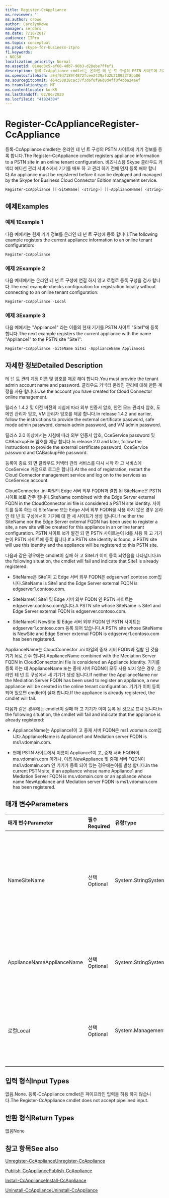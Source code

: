 ```yaml
---
title: Register-CcAppliance
ms.reviewer: ''
ms.author: crowe
author: CarolynRowe
manager: serdars
ms.date: 7/18/2017
audience: ITPro
ms.topic: conceptual
ms.prod: skype-for-business-itpro
f1.keywords:
- NOCSH
localization_priority: Normal
ms.assetid: 01eed3c5-af68-4db7-90b3-d28ebe7ffef1
description: 등록-CcAppliance cmdlet는 온라인 테 넌 트 구성의 PSTN 사이트에 기기 정보를 등록 합니다. 비즈니스용 Skype 클라우드 커넥터 에디션 관리 서비스에서 기기를 배포 하 고 관리 하기 전에 먼저 등록 해야 합니다.
ms.openlocfilehash: a94f9d7189f4872fcee2439afd2b210933f8bb06
ms.sourcegitcommit: e64c50818cac37f3d6f0f96d0d4ff0f4bba24aef
ms.translationtype: MT
ms.contentlocale: ko-KR
ms.lasthandoff: 02/06/2020
ms.locfileid: "41824304"
---
```

# <a name="register-ccappliance"></a><span data-ttu-id="aeb0a-104">Register-CcAppliance</span><span class="sxs-lookup"><span data-stu-id="aeb0a-104">Register-CcAppliance</span></span>
 
<span data-ttu-id="aeb0a-105">등록-CcAppliance cmdlet는 온라인 테 넌 트 구성의 PSTN 사이트에 기기 정보를 등록 합니다.</span><span class="sxs-lookup"><span data-stu-id="aeb0a-105">The Register-CcAppliance cmdlet registers appliance information to a PSTN site in an online tenant configuration.</span></span> <span data-ttu-id="aeb0a-106">비즈니스용 Skype 클라우드 커넥터 에디션 관리 서비스에서 기기를 배포 하 고 관리 하기 전에 먼저 등록 해야 합니다.</span><span class="sxs-lookup"><span data-stu-id="aeb0a-106">An appliance must be registered before it can be deployed and managed by the Skype for Business Cloud Connector Edition management service.</span></span>
  
```powershell
Register-CcAppliance [[-SiteName] <string>] [[-ApplianceName] <string>] [-Local]
```

## <a name="examples"></a><span data-ttu-id="aeb0a-107">예제</span><span class="sxs-lookup"><span data-stu-id="aeb0a-107">Examples</span></span>
<span data-ttu-id="aeb0a-108"><a name="Examples"> </a></span><span class="sxs-lookup"><span data-stu-id="aeb0a-108"><a name="Examples"> </a></span></span>

### <a name="example-1"></a><span data-ttu-id="aeb0a-109">예제 1</span><span class="sxs-lookup"><span data-stu-id="aeb0a-109">Example 1</span></span>

<span data-ttu-id="aeb0a-110">다음 예에서는 현재 기기 정보를 온라인 테 넌 트 구성에 등록 합니다.</span><span class="sxs-lookup"><span data-stu-id="aeb0a-110">The following example registers the current appliance information to an online tenant configuration:</span></span>
  
```powershell
Register-CcAppliance
```

### <a name="example-2"></a><span data-ttu-id="aeb0a-111">예제 2</span><span class="sxs-lookup"><span data-stu-id="aeb0a-111">Example 2</span></span>

<span data-ttu-id="aeb0a-112">다음 예제에서는 온라인 테 넌 트 구성에 연결 하지 않고 로컬로 등록 구성을 검사 합니다.</span><span class="sxs-lookup"><span data-stu-id="aeb0a-112">The next example checks configuration for registration locally without connecting to an online tenant configuration:</span></span>
  
```powershell
Register-CcAppliance -Local
```

### <a name="example-3"></a><span data-ttu-id="aeb0a-113">예제 3</span><span class="sxs-lookup"><span data-stu-id="aeb0a-113">Example 3</span></span>

<span data-ttu-id="aeb0a-114">다음 예에서는 "Appliance1" 라는 이름의 현재 기기를 PSTN 사이트 "Site1"에 등록 합니다.</span><span class="sxs-lookup"><span data-stu-id="aeb0a-114">The next example registers the current appliance with the name "Appliance1" to the PSTN site "Site1":</span></span>
  
```powershell
Register-CcAppliance -SiteName Site1 -ApplianceName Appliance1
```

## <a name="detailed-description"></a><span data-ttu-id="aeb0a-115">자세한 정보</span><span class="sxs-lookup"><span data-stu-id="aeb0a-115">Detailed Description</span></span>
<span data-ttu-id="aeb0a-116"><a name="DetailedDescription"> </a></span><span class="sxs-lookup"><span data-stu-id="aeb0a-116"><a name="DetailedDescription"> </a></span></span>

<span data-ttu-id="aeb0a-117">테 넌 트 관리 계정 이름 및 암호를 제공 해야 합니다.</span><span class="sxs-lookup"><span data-stu-id="aeb0a-117">You must provide the tenant admin account name and password.</span></span> <span data-ttu-id="aeb0a-118">클라우드 커넥터 온라인 관리에 대해 만든 계정을 사용 합니다.</span><span class="sxs-lookup"><span data-stu-id="aeb0a-118">Use the account you have created for Cloud Connector online management.</span></span> 
  
<span data-ttu-id="aeb0a-119">릴리스 1.4.2 및 이전 버전의 지침에 따라 외부 인증서 암호, 안전 모드 관리자 암호, 도메인 관리자 암호, VM 관리자 암호를 제공 합니다.</span><span class="sxs-lookup"><span data-stu-id="aeb0a-119">In release 1.4.2 and earlier, follow the instructions to provide the external certificate password, safe mode admin password, domain admin password, and VM admin password.</span></span> 
  
<span data-ttu-id="aeb0a-120">릴리스 2.0 이상에서는 지침에 따라 외부 인증서 암호, CceService password 및 CABackupFile 암호를 제공 합니다.</span><span class="sxs-lookup"><span data-stu-id="aeb0a-120">In release 2.0 and later, follow the instructions to provide the external certificate password, CceService password and CABackupFile password.</span></span>
  
<span data-ttu-id="aeb0a-121">등록이 종료 되 면 클라우드 커넥터 관리 서비스를 다시 시작 하 고 서비스에 CceService 계정으로 로그온 합니다.</span><span class="sxs-lookup"><span data-stu-id="aeb0a-121">At the end of registration, restart the Cloud Connector management service and log on to the services as CceService account.</span></span>
  
<span data-ttu-id="aeb0a-122">CloudConnector .ini 파일의 Edge 서버 외부 FQDN과 결합 된 SiteName은 PSTN 사이트 id로 간주 됩니다.</span><span class="sxs-lookup"><span data-stu-id="aeb0a-122">SiteName combined with the Edge Server external FQDN in the CloudConnector.ini file is considered a PSTN site identity.</span></span> <span data-ttu-id="aeb0a-123">사이트를 등록 하는 데 SiteName 또는 Edge 서버 외부 FQDN을 사용 하지 않은 경우 온라인 테 넌 트 구성에서이 기기에 대 한 새 사이트가 생성 됩니다.</span><span class="sxs-lookup"><span data-stu-id="aeb0a-123">If neither the SiteName nor the Edge Server external FQDN has been used to register a site, a new site will be created for this appliance in an online tenant configuration.</span></span> <span data-ttu-id="aeb0a-124">PSTN 사이트 id가 발견 되 면 PSTN 사이트는이 id를 사용 하 고 기기는이 PSTN 사이트에 등록 됩니다.</span><span class="sxs-lookup"><span data-stu-id="aeb0a-124">If a PSTN site identity is found, a PSTN site will use this identity and the appliance will be registered to this PSTN site.</span></span> 
  
<span data-ttu-id="aeb0a-125">다음과 같은 경우에는 cmdlet이 실패 하 고 Site1가 이미 등록 되었음을 나타냅니다.</span><span class="sxs-lookup"><span data-stu-id="aeb0a-125">In the following situation, the cmdlet will fail and indicate that Site1 is already registered:</span></span> 
  
- <span data-ttu-id="aeb0a-126">SiteName은 Site1이 고 Edge 서버 외부 FQDN은 edgserver1.contoso.com입니다.</span><span class="sxs-lookup"><span data-stu-id="aeb0a-126">SiteName is Site1 and the Edge Server external FQDN is edgserver1.contoso.com.</span></span> 
    
- <span data-ttu-id="aeb0a-127">SiteName이 Site1 및 Edge 서버 외부 FQDN 인 PSTN 사이트는 edgserver.contoso.com입니다.</span><span class="sxs-lookup"><span data-stu-id="aeb0a-127">A PSTN site whose SiteName is Site1 and Edge Server external FQDN is edgserver.contoso.com.</span></span>
    
- <span data-ttu-id="aeb0a-128">SiteName이 NewSite 및 Edge 서버 외부 FQDN 인 PSTN 사이트는 edgserver1.contoso.com 등록 되어 있습니다.</span><span class="sxs-lookup"><span data-stu-id="aeb0a-128">A PSTN site whose SiteName is NewSite and Edge Server external FQDN is edgserver1.contoso.com has been registered.</span></span> 
    
<span data-ttu-id="aeb0a-129">ApplianceName는 CloudConnector .ini 파일의 중재 서버 FQDN과 결합 된 것을 기기 Id로 간주 합니다.</span><span class="sxs-lookup"><span data-stu-id="aeb0a-129">ApplianceName combined with the Mediation Server FQDN in CloudConnector.ini file is considered an Appliance Identity.</span></span> <span data-ttu-id="aeb0a-130">기기를 등록 하는 데 ApplianceName 또는 중재 서버 FQDN이 모두 사용 되지 않은 경우, 온라인 테 넌 트 구성에서 새 기기가 생성 됩니다.</span><span class="sxs-lookup"><span data-stu-id="aeb0a-130">If neither the ApplianceName nor the Mediation Server FQDN has been used to register an appliance, a new appliance will be created in the online tenant configuration.</span></span> <span data-ttu-id="aeb0a-131">기기가 이미 등록 되어 있으면 cmdlet이 실패 합니다.</span><span class="sxs-lookup"><span data-stu-id="aeb0a-131">If the appliance is already registered, the cmdlet will fail.</span></span>
  
<span data-ttu-id="aeb0a-132">다음과 같은 경우에는 cmdlet이 실패 하 고 기기가 이미 등록 된 것으로 표시 됩니다.</span><span class="sxs-lookup"><span data-stu-id="aeb0a-132">In the following situation, the cmdlet will fail and indicate that the appliance is already registered:</span></span> 
  
- <span data-ttu-id="aeb0a-133">ApplianceName는 Appliance1이 고 중재 서버 FQDN은 ms1.vdomain.com입니다.</span><span class="sxs-lookup"><span data-stu-id="aeb0a-133">ApplianceName is Appliance1 and Mediation server FQDN is ms1.vdomain.com.</span></span>
    
- <span data-ttu-id="aeb0a-134">현재 PSTN 사이트에서 이름이 Appliance1이 고, 중재 서버 FQDN이 ms.vdomain.com 이거나, 이름 NewAppliance 및 중재 서버 FQDN이 ms1.vdomain.com 인 기기가 등록 되어 있는 경우에는이를 발생 합니다.</span><span class="sxs-lookup"><span data-stu-id="aeb0a-134">In the current PSTN site, if an appliance whose name Appliance1 and Mediation Server FQDN is ms.vdomain.com or an appliance whose name NewAppliance and Mediation server FQDN is ms1.vdomain.com has been registered.</span></span>
    
## <a name="parameters"></a><span data-ttu-id="aeb0a-135">매개 변수</span><span class="sxs-lookup"><span data-stu-id="aeb0a-135">Parameters</span></span>
<span data-ttu-id="aeb0a-136"><a name="DetailedDescription"> </a></span><span class="sxs-lookup"><span data-stu-id="aeb0a-136"><a name="DetailedDescription"> </a></span></span>

|<span data-ttu-id="aeb0a-137">**매개 변수**</span><span class="sxs-lookup"><span data-stu-id="aeb0a-137">**Parameter**</span></span>|<span data-ttu-id="aeb0a-138">**필수**</span><span class="sxs-lookup"><span data-stu-id="aeb0a-138">**Required**</span></span>|<span data-ttu-id="aeb0a-139">**유형**</span><span class="sxs-lookup"><span data-stu-id="aeb0a-139">**Type**</span></span>|<span data-ttu-id="aeb0a-140">**설명**</span><span class="sxs-lookup"><span data-stu-id="aeb0a-140">**Description**</span></span>|
|:-----|:-----|:-----|:-----|
|<span data-ttu-id="aeb0a-141">Name</span><span class="sxs-lookup"><span data-stu-id="aeb0a-141">SiteName</span></span>  <br/> |<span data-ttu-id="aeb0a-142">선택</span><span class="sxs-lookup"><span data-stu-id="aeb0a-142">Optional</span></span>  <br/> |<span data-ttu-id="aeb0a-143">System.String</span><span class="sxs-lookup"><span data-stu-id="aeb0a-143">System.String</span></span>  <br/> |<span data-ttu-id="aeb0a-144">기기가 등록 된 PSTN 사이트 이름입니다.</span><span class="sxs-lookup"><span data-stu-id="aeb0a-144">PSTN site name to which the appliance is registered.</span></span> <span data-ttu-id="aeb0a-145">기본값은 CloudConnector .ini 파일의 SiteName 값입니다.</span><span class="sxs-lookup"><span data-stu-id="aeb0a-145">Default value is SiteName value in the CloudConnector.ini file.</span></span>  <br/> |
|<span data-ttu-id="aeb0a-146">ApplianceName</span><span class="sxs-lookup"><span data-stu-id="aeb0a-146">ApplianceName</span></span>  <br/> |<span data-ttu-id="aeb0a-147">선택</span><span class="sxs-lookup"><span data-stu-id="aeb0a-147">Optional</span></span>  <br/> |<span data-ttu-id="aeb0a-148">System.String</span><span class="sxs-lookup"><span data-stu-id="aeb0a-148">System.String</span></span>  <br/> |<span data-ttu-id="aeb0a-149">현재 기기의 이름입니다.</span><span class="sxs-lookup"><span data-stu-id="aeb0a-149">Name of the current appliance.</span></span> <span data-ttu-id="aeb0a-150">Default 값은 호스트 서버의 컴퓨터 이름입니다.</span><span class="sxs-lookup"><span data-stu-id="aeb0a-150">Default value is the computer name of the host server.</span></span>  <br/> |
|<span data-ttu-id="aeb0a-151">로컬</span><span class="sxs-lookup"><span data-stu-id="aeb0a-151">Local</span></span>  <br/> |<span data-ttu-id="aeb0a-152">선택</span><span class="sxs-lookup"><span data-stu-id="aeb0a-152">Optional</span></span>  <br/> |<span data-ttu-id="aeb0a-153">System.Management.Automation.SwitchParameter</span><span class="sxs-lookup"><span data-stu-id="aeb0a-153">System.Management.Automation.SwitchParameter</span></span>  <br/> |<span data-ttu-id="aeb0a-154">온라인 테 넌 트 구성에 연결 하지 않고 로컬에서 등록을 위한 구성을 확인 합니다.</span><span class="sxs-lookup"><span data-stu-id="aeb0a-154">Check configurations for registration locally without connecting to online tenant configuration.</span></span>  <br/> |
   
## <a name="input-types"></a><span data-ttu-id="aeb0a-155">입력 형식</span><span class="sxs-lookup"><span data-stu-id="aeb0a-155">Input Types</span></span>
<span data-ttu-id="aeb0a-156"><a name="InputTypes"> </a></span><span class="sxs-lookup"><span data-stu-id="aeb0a-156"><a name="InputTypes"> </a></span></span>

<span data-ttu-id="aeb0a-157">없음.</span><span class="sxs-lookup"><span data-stu-id="aeb0a-157">None.</span></span> <span data-ttu-id="aeb0a-158">등록-CcAppliance cmdlet은 파이프라인 입력을 허용 하지 않습니다.</span><span class="sxs-lookup"><span data-stu-id="aeb0a-158">The Register-CcAppliance cmdlet does not accept pipelined input.</span></span>
  
## <a name="return-types"></a><span data-ttu-id="aeb0a-159">반환 형식</span><span class="sxs-lookup"><span data-stu-id="aeb0a-159">Return Types</span></span>
<span data-ttu-id="aeb0a-160"><a name="ReturnTypes"> </a></span><span class="sxs-lookup"><span data-stu-id="aeb0a-160"><a name="ReturnTypes"> </a></span></span>

<span data-ttu-id="aeb0a-161">없음</span><span class="sxs-lookup"><span data-stu-id="aeb0a-161">None</span></span>
  
## <a name="see-also"></a><span data-ttu-id="aeb0a-162">참고 항목</span><span class="sxs-lookup"><span data-stu-id="aeb0a-162">See also</span></span>
<span data-ttu-id="aeb0a-163"><a name="ReturnTypes"> </a></span><span class="sxs-lookup"><span data-stu-id="aeb0a-163"><a name="ReturnTypes"> </a></span></span>

[<span data-ttu-id="aeb0a-164">Unregister-CcAppliance</span><span class="sxs-lookup"><span data-stu-id="aeb0a-164">Unregister-CcAppliance</span></span>](unregister-ccappliance.md)
  
[<span data-ttu-id="aeb0a-165">Publish-CcAppliance</span><span class="sxs-lookup"><span data-stu-id="aeb0a-165">Publish-CcAppliance</span></span>](publish-ccappliance.md)
  
[<span data-ttu-id="aeb0a-166">Install-CcAppliance</span><span class="sxs-lookup"><span data-stu-id="aeb0a-166">Install-CcAppliance</span></span>](install-ccappliance.md)
  
[<span data-ttu-id="aeb0a-167">Uninstall-CcAppliance</span><span class="sxs-lookup"><span data-stu-id="aeb0a-167">Uninstall-CcAppliance</span></span>](uninstall-ccappliance.md)
  

